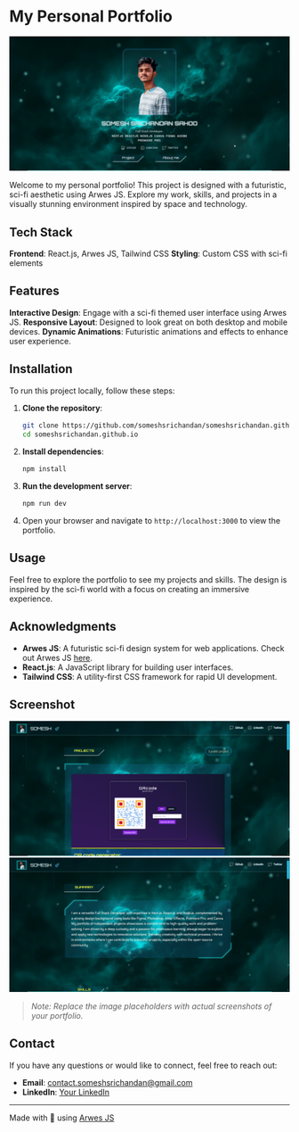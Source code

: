 
# My Personal Portfolio

![Portfolio Screenshot](./image/home.png)

Welcome to my personal portfolio! This project is designed with a futuristic, sci-fi aesthetic using Arwes JS. Explore my work, skills, and projects in a visually stunning environment inspired by space and technology.

## Tech Stack

 **Frontend**: React.js, Arwes JS, Tailwind CSS
 **Styling**: Custom CSS with sci-fi elements

## Features

 **Interactive Design**: Engage with a sci-fi themed user interface using Arwes JS.
 **Responsive Layout**: Designed to look great on both desktop and mobile devices.
**Dynamic Animations**: Futuristic animations and effects to enhance user experience.

## Installation

To run this project locally, follow these steps:

1. **Clone the repository**:
   ```bash
   git clone https://github.com/someshsrichandan/someshsrichandan.github.io
   cd someshsrichandan.github.io
   ```

2. **Install dependencies**:
   ```bash
   npm install
   ```

3. **Run the development server**:
   ```bash
   npm run dev
   ```

4. Open your browser and navigate to `http://localhost:3000` to view the portfolio.

## Usage

Feel free to explore the portfolio to see my projects and skills. The design is inspired by the sci-fi world with a focus on creating an immersive experience.

## Acknowledgments

- **Arwes JS**: A futuristic sci-fi design system for web applications. Check out Arwes JS [here](https://arwes.dev/).
- **React.js**: A JavaScript library for building user interfaces.
- **Tailwind CSS**: A utility-first CSS framework for rapid UI development.

## Screenshot

![Portfolio Screenshot](./image/about.png)
![Portfolio Screenshot](./image/project.png)


> *Note: Replace the image placeholders with actual screenshots of your portfolio.*

## Contact

If you have any questions or would like to connect, feel free to reach out:

- **Email**: contact.someshsrichandan@gmail.com
- **LinkedIn**: [Your LinkedIn](https://linkedin.com/in/someshsrichandan)

---

Made with 💙 using [Arwes JS](https://arwes.dev/)
```
